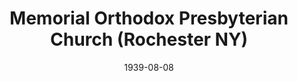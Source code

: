 ---
date: &id001 1939-08-08
end_date: null
location:
  address: 650 Merchants Road
  city: Rochester
  state: NY
minister:
- end: 1959-01-01
  name: John DeWaard
  start: 1940-01-01
  type: pastor
- end: 1975-01-01
  name: George Willis
  start: 1959-01-01
  type: pastor
- end: 2000-01-01
  name: Stephen Phillips
  start: 1976-01-01
  type: pastor
- end: 2014-01-01
  name: Matthew Judd
  start: 2001-01-01
  type: pastor
ministers:
- John DeWaard
- George Willis
- Stephen Phillips
- Matthew Judd
name: Memorial Orthodox Presbyterian Church
names:
- end: null
  name: Memorial Orthodox Presbyterian Church
  start: 1939-08-08
origination_date: *id001
raw_data: "NY Rochester\nMemorial Orthodox Presbyterian Church  (August 8, 1939\u2013\
  \ )\n650 Merchants Road\nPastors: John DeWaard, 1940\u201359\nGeorge Willis, 1959\u2013\
  75\nStephen Phillips, 1976\u20132000\nMatthew Judd, 2001\u201314"
received_from: null
states:
- NY
status:
  active: true
  end_date: null
  reason: null
  received_from: null
  withdrawal_to: null
title: Memorial Orthodox Presbyterian Church (Rochester NY)

---
